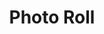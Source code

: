 ---
title: Photo Roll
photos: 
  - photo: "jack-harner-3RzkTtfDIKs-unsplash.jpg"
    link: "https://unsplash.com/photos/3RzkTtfDIKs"
  - photo: "jack-harner-pWtqYsOc0ts-unsplash.jpg"
    link: "https://unsplash.com/photos/pWtqYsOc0ts"
    tag: "Most Viewed - 1M+"
  - photo: "jack-harner-PZU6X2elgfs-unsplash.jpg"
    link: "https://unsplash.com/photos/PZU6X2elgfs"
  - photo: "jack-harner-GVdXax2u82g-unsplash.jpg"
    link: "https://unsplash.com/photos/GVdXax2u82g"
  - photo: "jack-harner-xjxhg9wkhtg-unsplash.jpg"
    link: "https://unsplash.com/photos/xjxhg9wkhtg"
  - photo: "jack-harner-YVhH8GZIijA-unsplash.jpg"
    link: "https://unsplash.com/photos/YVhH8GZIijA"
  - photo: "jack-harner-noK-1le-pQw-unsplash.jpg"
    link: "https://unsplash.com/photos/noK-1le-pQw"
    tag: "Most Downloaded - 4.6k"
  - photo: "jack-harner-FSZDUR4OZ-g-unsplash.jpg"
    link: "https://unsplash.com/photos/FSZDUR4OZ-g"
---